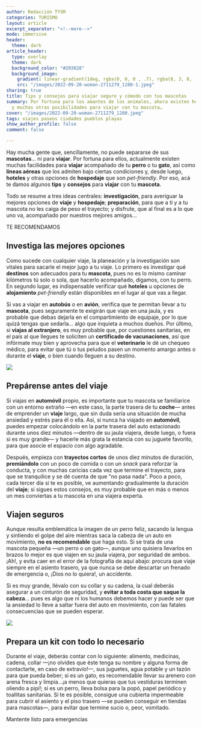 ```yaml
---
author: Redacción TYSM
categories: TURISMO
layout: article
excerpt_separator: "<!--more-->"
mode: immersive
header:
  theme: dark
article_header:
  type: overlay
  theme: dark
  background_color: "#203028"
  background_image:
    gradient: linear-gradient(1deg, rgba(0, 0, 0 , .7), rgba(8, 3, 8, .9))
    src: "/images/2022-09-20-woman-2711279_1280-1.jpeg"
sharing: true
title: Tips y consejos para viajar seguro y cómodo con tus mascotas
summary: Por fortuna para los amantes de los animales, ahora existen hoteles pet-friendly
  y muchas otras posibilidades para viajar con tu mascota…
cover: "/images/2022-09-20-woman-2711279_1280.jpeg"
tags: viajes paseos ciudades pueblos playas
show_author_profile: false
comment: false

---
```

Hay mucha gente que, sencillamente, no puede separarse de sus **mascotas**… ni para **viajar**. Por fortuna para ellos, actualmente existen muchas facilidades para **viajar** acompañado de tu **perro** o tu **gato**, así como **líneas aéreas** que los admiten bajo ciertas condiciones y, desde luego, **hoteles** y otras opciones de **hospedaje** que son _pet-friendly_. Por eso, acá te damos algunos **tips** y **consejos** para **viajar** con tu **mascota**.

Todo se resume a tres ideas centrales: **investigación**, para averiguar la mejores opciones de **viaje** y **hospedaje**; **preparación**, para que a ti y a tu mascota no les caiga de peso el trayecto; y disfrute, que al final es a lo que uno va, acompañado por nuestros mejores amigos…

TE RECOMENDAMOS

## Investiga las mejores opciones

Como sucede con cualquier viaje, la planeación y la investigación son vitales para sacarle el mejor jugo a tu viaje. Lo primero es investigar qué **destinos** son adecuados para tu **mascota**, pues no es lo mismo caminar kilómetros tú solo o sola, que hacerlo acompañado, digamos, con tu perro. En segundo lugar, es indispensable verificar qué **hoteles** u opciones de **alojamiento** _pet-friendly_ están disponibles en el lugar al que vas a llegar. 

Si vas a viajar en **autobús** o en **avión**, verifica que te permitan llevar a tu **mascota**, pues seguramente te exigirán que viaje en una jaula, y es probable que debas dejarla en el compartimiento de equipaje, por lo que quizá tengas que sedarla… algo que inquieta a muchos dueños. Por último, si **viajas al extranjero**, es muy probable que, por cuestiones sanitarias, en el país al que llegues te soliciten un **certificado de vacunaciones**, así que infórmate muy bien y aprovecha para que el **veterinario** le dé un chequeo médico, para evitar que tú o tus peludos pasen un momento amargo antes o durante el **viaje**, o bien cuando lleguen a su destino.

![](https://upload.wikimedia.org/wikipedia/commons/thumb/6/62/Pet_health_certificates%2C_Essential_for_International_PCS_travel_160503-F-YM181-002.jpg/1024px-Pet_health_certificates%2C_Essential_for_International_PCS_travel_160503-F-YM181-002.jpg)

## Prepárense antes del viaje

Si viajas en **automóvil** propio, es importante que tu mascota se familiarice con un entorno extraño —en este caso, la parte trasera de tu **coche**— antes de emprender un **viaje** largo, que sin duda sería una situación de mucha ansiedad y estrés para él o ella. Así, si nunca ha viajado en **automóvil**, puedes empezar colocándolo en la parte trasera del auto estacionado durante unos diez minutos —dentro de su jaula viajera, desde luego, o fuera si es muy grande— y hacerle más grata la estancia con su juguete favorito, para que asocie el espacio con algo agradable. 

Después, empieza con **trayectos cortos** de unos diez minutos de duración, **premiándolo** con un poco de comida o con un _snack_ para reforzar la conducta, y con muchas caricias cada vez que termine el trayecto, para que se tranquilice y se dé cuenta de que "no pasa nada". Poco a poco, cada tercer día si te es posible, ve aumentando gradualmente la duración del **viaje**; si sigues estos consejos, es muy probable que en más o menos un mes conviertas a tu mascota en una viajera experta.

## Viajen seguros

Aunque resulta emblemática la imagen de un perro feliz, sacando la lengua y sintiendo el golpe del aire mientras saca la cabeza de un auto en movimiento, **no es recomendable** que haga esto. Si se trata de una mascota pequeña —un perro o un gato—, aunque uno quisiera llevarlos en brazos lo mejor es que viajen en su jaula viajera, por seguridad de ambos. ¡Ah!, y evita caer en el error de la fotografía de aquí abajo: procura que viaje siempre en el asiento trasero, ya que nunca se debe descartar un frenado de emergencia o, ¡Dios no lo quiera!, un accidente. 

Si es muy grande, llévalo con su collar y su cadena, la cual deberás asegurar a un cinturón de seguridad, y **evitar a toda costa que saque la cabeza**… pues es algo que ni los humanos debemos hacer y puede ser que la ansiedad lo lleve a saltar fuera del auto en movimiento, con las fatales consecuencias que se pueden esperar. 

![](https://upload.wikimedia.org/wikipedia/commons/thumb/3/38/Labrador_retriever_and_Great_Pyriness_dog_happy_in_car_2019_%283%29.jpg/768px-Labrador_retriever_and_Great_Pyriness_dog_happy_in_car_2019_%283%29.jpg)

## Prepara un kit con todo lo necesario

Durante el viaje, deberás contar con lo siguiente: alimento, medicinas, cadena, collar —¡no olvides que éste tenga su nombre y alguna forma de contactarte, en caso de extravío!—, sus juguetes, agua potable y un tazón para que pueda beber; si es un gato, es recomendable llevar su arenero con arena fresca y limpia…¡a menos que quieras que tus vestiduras terminen oliendo a pipí!; si es un perro, lleva bolsa para la popó, papel periódico y toallitas sanitarias. Si te es posible, consigue una cubierta impermeable para cubrir el asiento y el piso trasero —se pueden conseguir en tiendas para mascotas—, para evitar que termine sucio o, peor, vomitado.

Mantente listo para emergencias